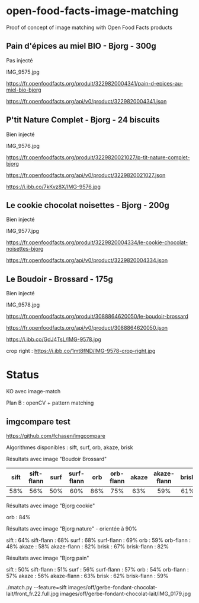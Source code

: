# open-food-facts-image-matching

Proof of concept of image matching with Open Food Facts products

## Pain d'épices au miel BIO - Bjorg - 300g

Pas injecté

IMG_9575.jpg

https://fr.openfoodfacts.org/produit/3229820004341/pain-d-epices-au-miel-bio-bjorg

https://fr.openfoodfacts.org/api/v0/product/3229820004341.json

## P'tit Nature Complet - Bjorg - 24 biscuits

Bien injecté

IMG_9576.jpg

https://fr.openfoodfacts.org/produit/3229820021027/p-tit-nature-complet-bjorg

https://fr.openfoodfacts.org/api/v0/product/3229820021027.json

https://i.ibb.co/7kKvz8X/IMG-9576.jpg

## Le cookie chocolat noisettes - Bjorg - 200g

Bien injecté

IMG_9577.jpg

https://fr.openfoodfacts.org/produit/3229820004334/le-cookie-chocolat-noisettes-bjorg

https://fr.openfoodfacts.org/api/v0/product/3229820004334.json

## Le Boudoir - Brossard - 175g

Bien injecté

IMG_9578.jpg

https://fr.openfoodfacts.org/produit/3088864620050/le-boudoir-brossard

https://fr.openfoodfacts.org/api/v0/product/3088864620050.json

https://i.ibb.co/GdJ4TsL/IMG-9578.jpg

crop right : https://i.ibb.co/1mt8fND/IMG-9578-crop-right.jpg

# Status

KO avec image-match

Plan B : openCV + pattern matching

## imgcompare test

https://github.com/fchasen/imgcompare

Algorithmes disponibles : sift, surf, orb, akaze, brisk

Résultats avec image "Boudoir Brossard"

| sift | sift-flann | surf | surf-flann | orb | orb-flann | akaze | akaze-flann | brisk | brisk-flann |
| :--: | :--------: | :--: | :--------: | :-: | :-------: | :---: | :---------: | :---: | :---------: |
| 58%  |    56%     | 50%  |    60%     | 86% |    75%    |  63%  |     59%     |  61%  |     62%     |

Résultats avec image "Bjorg cookie"

orb : 84%

Résultats avec image "Bjorg nature" - orientée à 90%

sift : 64%
sift-flann : 68%
surf : 68%
surf-flann : 69%
orb : 59%
orb-flann : 48%
akaze : 58%
akaze-flann : 82%
brisk : 67%
brisk-flann : 82%

Résultats avec image "Bjorg pain"

sift : 50%
sift-flann : 51%
surf : 56%
surf-flann : 57%
orb : 54%
orb-flann : 57%
akaze : 56%
akaze-flann : 63%
brisk : 62%
brisk-flann : 59%

./match.py --feature=sift images/off/gerbe-fondant-chocolat-lait/front_fr.22.full.jpg images/off/gerbe-fondant-chocolat-lait/IMG_0179.jpg
